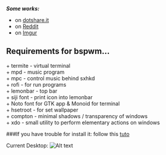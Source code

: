 ***Some works:***
* on [dotshare.it](http://dotshare.it/~szorfein/dots/)
* on [Reddit](https://www.reddit.com/user/szorfein/submitted/)
* on [Imgur](https://szorfein.imgur.com/)

## Requirements for bspwm...

<p>
+ termite - virtual terminal <br />
+ mpd - music program <br />
+ mpc - control music behind sxhkd <br />
+ rofi - for run programs <br />
+ lemonbar - top bar <br />
+ siji font - print icon into lemonbar <br />
+ Noto font for GTK app & Monoid for terminal <br/>
+ hsetroot - for set wallpaper <br />
+ compton - minimal shadows / transparency of windows <br />
+ xdo - small utility to perform elementary actions on windows<br />
</p>

###If you have trouble for install it: follow this [tuto](https://github.com/szorfein/dotfiles/wiki/Install-BSPWM)

Current Desktop: 
![Alt text](https://raw.githubusercontent.com/szorfein/dotfiles/master/screenshot.jpg "Screenshot")
